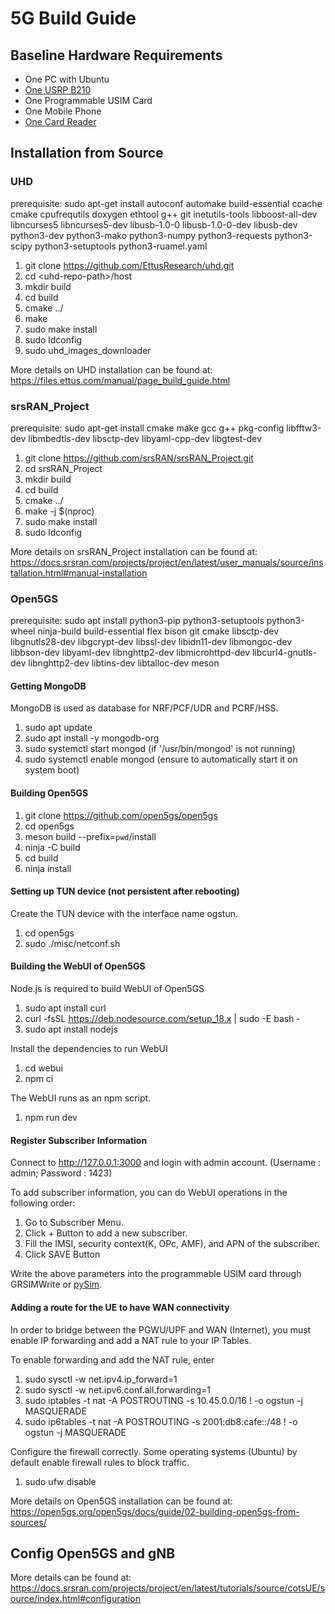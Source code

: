 # 5G Build Guide

## Baseline Hardware Requirements

- One PC with Ubuntu
- [One USRP B210](https://www.ettus.com/all-products/ub210-kit/)
- One Programmable USIM Card
- One Mobile Phone
- [One Card Reader](https://www.amazon.com/MCR3516-Reader-Writer-Programmable-Software/dp/B07PVSPLLH?language=en_US)


## Installation from Source

### UHD

prerequisite: sudo apt-get install autoconf automake build-essential ccache cmake cpufrequtils doxygen ethtool g++ git inetutils-tools libboost-all-dev libncurses5 libncurses5-dev libusb-1.0-0 libusb-1.0-0-dev libusb-dev python3-dev python3-mako python3-numpy python3-requests python3-scipy python3-setuptools python3-ruamel.yaml

1. git clone https://github.com/EttusResearch/uhd.git
2. cd \<uhd-repo-path\>/host
3. mkdir build
4. cd build
5. cmake ../
6. make
7. sudo make install
8. sudo ldconfig
9. sudo uhd_images_downloader

More details on UHD installation can be found at: https://files.ettus.com/manual/page_build_guide.html

### srsRAN_Project

prerequisite: sudo apt-get install cmake make gcc g++ pkg-config libfftw3-dev libmbedtls-dev libsctp-dev libyaml-cpp-dev libgtest-dev

1. git clone https://github.com/srsRAN/srsRAN_Project.git
2. cd srsRAN_Project
3. mkdir build
4. cd build
5. cmake ../
6. make -j $(nproc)
7. sudo make install
8. sudo ldconfig

More details on srsRAN_Project installation can be found at: https://docs.srsran.com/projects/project/en/latest/user_manuals/source/installation.html#manual-installation

### Open5GS

prerequisite: sudo apt install python3-pip python3-setuptools python3-wheel ninja-build build-essential flex bison git cmake libsctp-dev libgnutls28-dev libgcrypt-dev libssl-dev libidn11-dev libmongoc-dev libbson-dev libyaml-dev libnghttp2-dev libmicrohttpd-dev libcurl4-gnutls-dev libnghttp2-dev libtins-dev libtalloc-dev meson

#### Getting MongoDB

MongoDB is used as database for NRF/PCF/UDR and PCRF/HSS.
1. sudo apt update
2. sudo apt install -y mongodb-org
3. sudo systemctl start mongod (if '/usr/bin/mongod' is not running)
4. sudo systemctl enable mongod (ensure to automatically start it on system boot)

#### Building Open5GS

1. git clone https://github.com/open5gs/open5gs
2. cd open5gs
3. meson build --prefix=`pwd`/install
4. ninja -C build
5. cd build
6. ninja install

#### Setting up TUN device (not persistent after rebooting)

Create the TUN device with the interface name ogstun.
1. cd open5gs
2. sudo ./misc/netconf.sh

#### Building the WebUI of Open5GS

Node.js is required to build WebUI of Open5GS
1. sudo apt install curl
2. curl -fsSL https://deb.nodesource.com/setup_18.x | sudo -E bash -
3. sudo apt install nodejs

Install the dependencies to run WebUI
1. cd webui
2. npm ci

The WebUI runs as an npm script.
1. npm run dev

#### Register Subscriber Information

Connect to http://127.0.0.1:3000 and login with admin account. (Username : admin; Password : 1423)

To add subscriber information, you can do WebUI operations in the following order:

1. Go to Subscriber Menu.
2. Click + Button to add a new subscriber.
3. Fill the IMSI, security context(K, OPc, AMF), and APN of the subscriber.
4. Click SAVE Button

Write the above parameters into the programmable USIM card through GRSIMWrite or [pySim](https://github.com/osmocom/pysim).

#### Adding a route for the UE to have WAN connectivity

In order to bridge between the PGWU/UPF and WAN (Internet), you must enable IP forwarding and add a NAT rule to your IP Tables.

To enable forwarding and add the NAT rule, enter
1. sudo sysctl -w net.ipv4.ip_forward=1
2. sudo sysctl -w net.ipv6.conf.all.forwarding=1
3. sudo iptables -t nat -A POSTROUTING -s 10.45.0.0/16 ! -o ogstun -j MASQUERADE
4. sudo ip6tables -t nat -A POSTROUTING -s 2001:db8:cafe::/48 ! -o ogstun -j MASQUERADE

Configure the firewall correctly. Some operating systems (Ubuntu) by default enable firewall rules to block traffic.
1. sudo ufw disable

More details on Open5GS installation can be found at: https://open5gs.org/open5gs/docs/guide/02-building-open5gs-from-sources/

## Config Open5GS and gNB
More details can be found at: https://docs.srsran.com/projects/project/en/latest/tutorials/source/cotsUE/source/index.html#configuration